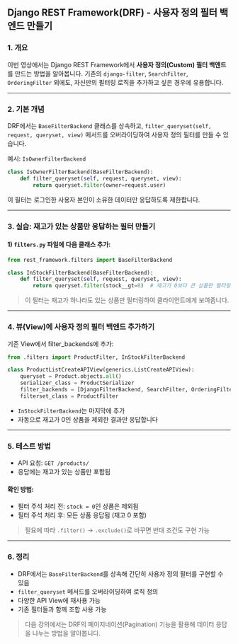 ## Django REST Framework(DRF) - 사용자 정의 필터 백엔드 만들기

### 1. 개요

이번 영상에서는 Django REST Framework에서 **사용자 정의(Custom) 필터 백엔드**를 만드는 방법을 알아봅니다. 기존의 `django-filter`, `SearchFilter`, `OrderingFilter` 외에도, 자신만의 필터링 로직을 추가하고 싶은 경우에 유용합니다.

---

### 2. 기본 개념

DRF에서는 `BaseFilterBackend` 클래스를 상속하고, `filter_queryset(self, request, queryset, view)` 메서드를 오버라이딩하여 사용자 정의 필터를 만들 수 있습니다.

예시: `IsOwnerFilterBackend`

```python
class IsOwnerFilterBackend(BaseFilterBackend):
    def filter_queryset(self, request, queryset, view):
        return queryset.filter(owner=request.user)
```

이 필터는 로그인한 사용자 본인이 소유한 데이터만 응답하도록 제한합니다.

---

### 3. 실습: 재고가 있는 상품만 응답하는 필터 만들기

#### 1) `filters.py` 파일에 다음 클래스 추가:

```python
from rest_framework.filters import BaseFilterBackend

class InStockFilterBackend(BaseFilterBackend):
    def filter_queryset(self, request, queryset, view):
        return queryset.filter(stock__gt=0)  # 재고가 0보다 큰 상품만 필터링
```

> 이 필터는 재고가 하나라도 있는 상품만 필터링하여 클라이언트에게 보여줍니다.

---

### 4. 뷰(View)에 사용자 정의 필터 백엔드 추가하기

기존 View에서 filter\_backends에 추가:

```python
from .filters import ProductFilter, InStockFilterBackend

class ProductListCreateAPIView(generics.ListCreateAPIView):
    queryset = Product.objects.all()
    serializer_class = ProductSerializer
    filter_backends = [DjangoFilterBackend, SearchFilter, OrderingFilter, InStockFilterBackend]
    filterset_class = ProductFilter
```

- `InStockFilterBackend`는 마지막에 추가
- 자동으로 재고가 0인 상품을 제외한 결과만 응답합니다

---

### 5. 테스트 방법

- API 요청: `GET /products/`
- 응답에는 재고가 있는 상품만 포함됨

#### 확인 방법:

- 필터 주석 처리 전: `stock = 0`인 상품은 제외됨
- 필터 주석 처리 후: 모든 상품 응답됨 (재고 0 포함)

> 필요에 따라 `.filter()` → `.exclude()`로 바꾸면 반대 조건도 구현 가능

---

### 6. 정리

- DRF에서는 `BaseFilterBackend`를 상속해 간단히 사용자 정의 필터를 구현할 수 있음
- `filter_queryset` 메서드를 오버라이딩하여 로직 정의
- 다양한 API View에 재사용 가능
- 기존 필터들과 함께 조합 사용 가능

> 다음 강의에서는 DRF의 페이지네이션(Pagination) 기능을 활용해 데이터 응답을 나누는 방법을 알아봅니다.

